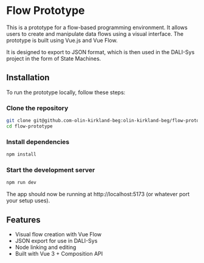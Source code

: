 # Flow Prototype

This is a prototype for a flow-based programming environment. It allows users to create and manipulate data flows using a visual interface. The prototype is built using Vue.js and Vue Flow.

It is designed to export to JSON format, which is then used in the DALI-Sys project in the form of State Machines.

## Installation

To run the prototype locally, follow these steps:

### Clone the repository
```bash
git clone git@github.com-olin-kirkland-beg:olin-kirkland-beg/flow-prototype.git
cd flow-prototype
```

### Install dependencies
```bash
npm install
```

### Start the development server
```bash
npm run dev
```

The app should now be running at http://localhost:5173 (or whatever port your setup uses).

## Features

- Visual flow creation with Vue Flow
- JSON export for use in DALI-Sys
- Node linking and editing
- Built with Vue 3 + Composition API